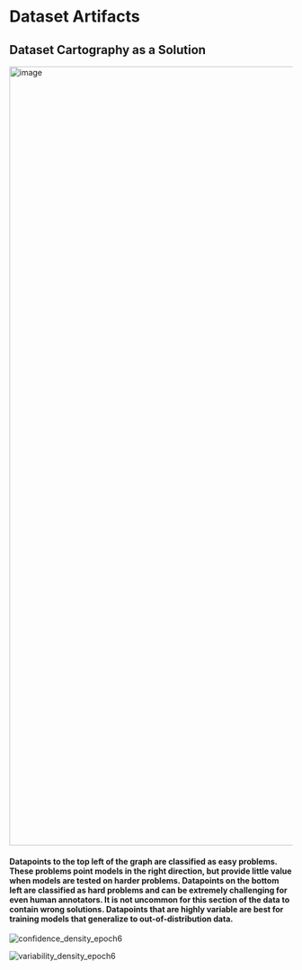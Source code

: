 # Dataset Artifacts

## Dataset Cartography as a Solution

<img width="1385" alt="image" src="https://github.com/user-attachments/assets/2ee33805-72a2-46a9-a750-cb0bc5f6096d" />

#### Datapoints to the top left of the graph are classified as easy problems. These problems point models in the right direction, but provide little value when models are tested on harder problems. Datapoints on the bottom left are classified as hard problems and can be extremely challenging for even human annotators. It is not uncommon for this section of the data to contain wrong solutions. Datapoints that are highly variable are best for training models that generalize to out-of-distribution data.


![confidence_density_epoch6](https://github.com/user-attachments/assets/3c9ef40e-7da5-44ca-a049-a72603fe93b9)


![variability_density_epoch6](https://github.com/user-attachments/assets/9322f192-f2d5-40eb-91dc-1cf8eaa531cf)
